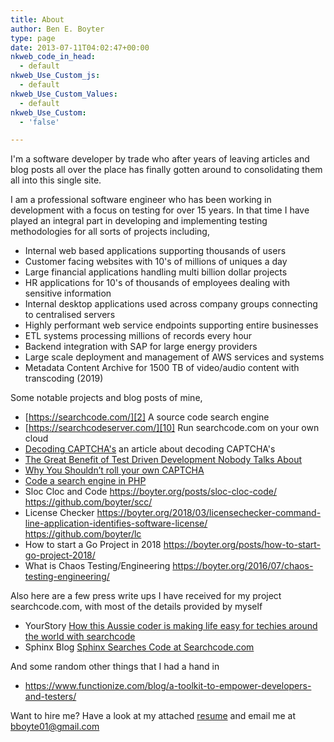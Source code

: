 ```yaml
---
title: About
author: Ben E. Boyter
type: page
date: 2013-07-11T04:02:47+00:00
nkweb_code_in_head:
  - default
nkweb_Use_Custom_js:
  - default
nkweb_Use_Custom_Values:
  - default
nkweb_Use_Custom:
  - 'false'

---
```

I'm a software developer by trade who after years of leaving articles and blog posts all over the place has finally gotten around to consolidating them all into this single site.

I am a professional software engineer who has been working in development with a focus on testing for over 15 years. In that time I have played an integral part in developing and implementing testing methodologies for all sorts of projects including,

* Internal web based applications supporting thousands of users
* Customer facing websites with 10's of millions of uniques a day
* Large financial applications handling multi billion dollar projects
* HR applications for 10's of thousands of employees dealing with sensitive information
* Internal desktop applications used across company groups connecting to centralised servers
* Highly performant web service endpoints supporting entire businesses
* ETL systems processing millions of records every hour
* Backend integration with SAP for large energy providers
* Large scale deployment and management of AWS services and systems
* Metadata Content Archive for 1500 TB of video/audio content with transcoding (2019)

Some notable projects and blog posts of mine,

  * [https://searchcode.com/][2] A source code search engine
  * [https://searchcodeserver.com/][10] Run searchcode.com on your own cloud
  * [Decoding CAPTCHA's][3] an article about decoding CAPTCHA's
  * [The Great Benefit of Test Driven Development Nobody Talks About][4]
  * [Why You Shouldn’t roll your own CAPTCHA][5]
  * [Code a search engine in PHP][6]
  * Sloc Cloc and Code https://boyter.org/posts/sloc-cloc-code/ https://github.com/boyter/scc/
  * License Checker https://boyter.org/2018/03/licensechecker-command-line-application-identifies-software-license/ https://github.com/boyter/lc
  * How to start a Go Project in 2018 https://boyter.org/posts/how-to-start-go-project-2018/
  * What is Chaos Testing/Engineering https://boyter.org/2016/07/chaos-testing-engineering/

Also here are a few press write ups I have received for my project searchcode.com, with most of the details provided by myself

  * YourStory [How this Aussie coder is making life easy for techies around the world with searchcode][7]
  * Sphinx Blog [Sphinx Searches Code at Searchcode.com][8]

And some random other things that I had a hand in

  * https://www.functionize.com/blog/a-toolkit-to-empower-developers-and-testers/

Want to hire me? Have a look at my attached [resume][9] and email me at bboyte01@gmail.com

 [1]: http://www.boyter.org/wp-content/uploads/2013/07/headshot.jpg
 [2]: http://searchcode.com/ "Source Code Search Engine"
 [3]: http://www.boyter.org/decoding-captchas/
 [4]: https://boyter.org/2015/06/unsung-benefits-software-testing/
 [5]: http://www.boyter.org/2010/08/why-you-shouldnt-roll-your-own-captcha/
 [6]: http://www.boyter.org/2013/01/code-for-a-search-engine-in-php-part-1/
 [7]: http://yourstory.com/2014/07/aussie-coder-benjamin-boyter/
 [8]: http://sphinxsearch.com/blog/2014/06/19/sphinx-searches-code-at-searchcode-com/
 [9]: /static/Benjamin-Boyter-Resume.doc
 [10]: https://searchcodeserver.com/